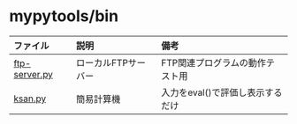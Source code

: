 # mypytools/bin

|ファイル|説明|備考|
|:---|:---|:---|
|[ftp-server.py](ftp-server.py)|ローカルFTPサーバー|FTP関連プログラムの動作テスト用|
|[ksan.py](ksan.py)|簡易計算機|入力をeval()で評価し表示するだけ|
